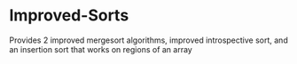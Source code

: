# Improved-Sorts
Provides 2 improved mergesort algorithms, improved introspective sort, and an insertion sort that works on regions of an array
